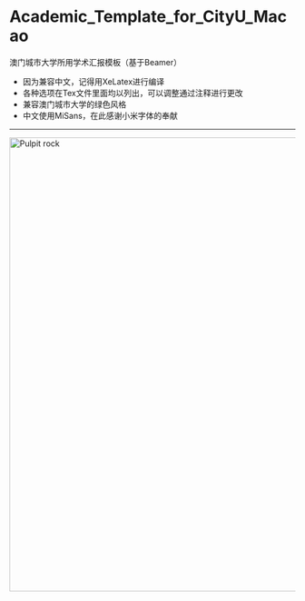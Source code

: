 # Academic_Template_for_CityU_Macao
澳门城市大学所用学术汇报模板（基于Beamer）

- 因为兼容中文，记得用XeLatex进行编译
- 各种选项在Tex文件里面均以列出，可以调整通过注释进行更改
- 兼容澳门城市大学的绿色风格
- 中文使用MiSans，在此感谢小米字体的奉献
----
<img src="CityU-template/CityU-template__00.png" alt="Pulpit rock" width="800">

